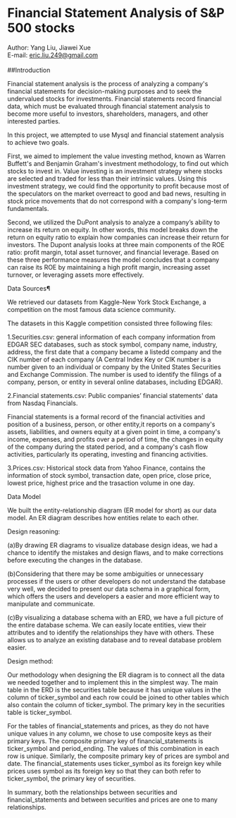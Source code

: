 # Financial Statement Analysis of S&P 500 stocks

Author: Yang Liu, Jiawei Xue<br>
E-mail: eric.liu.249@gmail.com
<br><br>
##Introduction<br>

Financial statement analysis is the process of analyzing a company's financial statements for decision-making purposes and to seek the undervalued stocks for investments. Financial statements record financial data, which must be evaluated through financial statement analysis to become more useful to investors, shareholders, managers, and other interested parties.

In this project, we attempted to use Mysql and financial statement analysis to achieve two goals.

First, we aimed to implement the value investing method, known as Warren Buffett's and Benjamin Graham's investment methodology, to find out which stocks to invest in. Value investing is an investment strategy where stocks are selected and traded for less than their intrinsic values. Using this investment strategy, we could find the opportunity to profit because most of the speculators on the market overreact to good and bad news, resulting in stock price movements that do not correspond with a company's long-term fundamentals. 

Second, we utilized the DuPont analysis to analyze a company’s ability to increase its return on equity. In other words, this model breaks down the return on equity ratio to explain how companies can increase their return for investors. The Dupont analysis looks at three main components of the ROE ratio: profit margin, total asset turnover, and financial leverage. Based on these three performance measures the model concludes that a company can raise its ROE by maintaining a high profit margin, increasing asset turnover, or leveraging assets more effectively.

Data Sources¶<br>

We retrieved our datasets from Kaggle-New York Stock Exchange, a competition on the most famous data science community. 

The datasets in this Kaggle competition consisted three following files: 

1.Securities.csv: general information of each company information from EDGAR SEC databases, such as stock symbol, company name, industry, address, the first date that a company became a listedd company and the CIK number of each company (A Central Index Key or CIK number is a number given to an individual or company by the United States Securities and Exchange Commission. The number is used to identify the filings of a company, person, or entity in several online databases, including EDGAR). 

2.Financial statements.csv: Public companies’ financial statements' data from Nasdaq Financials. 

Financial statements is a formal record of the financial activities and position of a business, person, or other entity,it reports on a company's assets, liabilities, and owners equity at a given point in time, a company's income, expenses, and profits over a period of time, the changes in equity of the company during the stated period, and a company's cash flow activities, particularly its operating, investing and financing activities. 

3.Prices.csv: Historical stock data from Yahoo Finance, contains the information of stock symbol, transaction date, open price, close price, lowest price, highest price and the trasaction volume in one day.

Data Model

We built the entity-relationship diagram (ER model for short) as our data model. An ER diagram describes how entities relate to each other. 

Design reasoning: 

(a)By drawing ER diagrams to visualize database design ideas, we had a chance to identify the mistakes and design flaws, and to make corrections before executing the changes in the database. 

(b)Considering that there may be some ambiguities or unnecessary processes if the users or other developers do not understand the database very well, we decided to present our data schema in a graphical form, which offers the users and developers a easier and more efficient way to manipulate and communicate. 

(c)By visualizing a database schema with an ERD, we have a full picture of the entire database schema. We can easily locate entities, view their attributes and to identify the relationships they have with others. These allows us to analyze an existing database and to reveal database problem easier. 

Design method: 

Our methodology when designing the ER diagram is to connect all the data we needed together and to implement this in the simplest way. The main table in the ERD is the securities table because it has unique values in the column of ticker_symbol and each row could be joined to other tables which also contain the column of ticker_symbol. The primary key in the securities table is ticker_symbol. 

For the tables of financial_statements and prices, as they do not have unique values in any column, we chose to use composite keys as their primary keys. The composite primary key of financial_statements is ticker_symbol and period_ending. The values of this combination in each row is unique. Similarly, the composite primary key of prices are symbol and date. The financial_statements uses ticker_symbol as its foreign key while prices uses symbol as its foreign key so that they can both refer to ticker_symbol, the primary key of securities. 

In summary, both the relationships between securities and financial_statements and between securities and prices are one to many relationships. 
